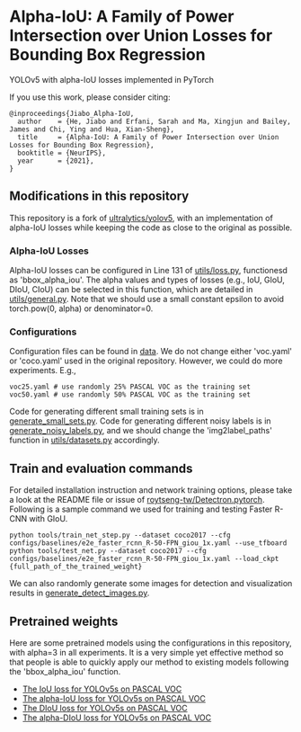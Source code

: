 # Alpha-IoU: A Family of Power Intersection over Union Losses for Bounding Box Regression

YOLOv5 with alpha-IoU losses implemented in PyTorch

If you use this work, please consider citing:

```
@inproceedings{Jiabo_Alpha-IoU,
  author    = {He, Jiabo and Erfani, Sarah and Ma, Xingjun and Bailey, James and Chi, Ying and Hua, Xian-Sheng},
  title     = {Alpha-IoU: A Family of Power Intersection over Union Losses for Bounding Box Regression},
  booktitle = {NeurIPS},
  year      = {2021},
}
```

## Modifications in this repository

This repository is a fork of [ultralytics/yolov5](https://github.com/ultralytics/yolov5), with an implementation of alpha-IoU losses while keeping the code as close to the original as possible.

### Alpha-IoU Losses

Alpha-IoU losses can be configured in Line 131 of [utils/loss.py](), functionesd as 'bbox_alpha_iou'. The alpha values and types of losses (e.g., IoU, GIoU, DIoU, CIoU) can be selected in this function, which are detailed in [utils/general.py](). Note that we should use a small constant epsilon to avoid torch.pow(0, alpha) or denominator=0.

### Configurations

Configuration files can be found in [data](). We do not change either 'voc.yaml' or 'coco.yaml' used in the original repository. However, we could do more experiments. E.g.,

```
voc25.yaml # use randomly 25% PASCAL VOC as the training set
voc50.yaml # use randomly 50% PASCAL VOC as the training set
```

Code for generating different small training sets is in [generate_small_sets.py](). Code for generating different noisy labels is in [generate_noisy_labels.py](), and we should change the 'img2label_paths' function in [utils/datasets.py]() accordingly.


## Train and evaluation commands

For detailed installation instruction and network training options, please take a look at the README file or issue of [roytseng-tw/Detectron.pytorch](https://github.com/roytseng-tw/Detectron.pytorch). Following is a sample command we used for training and testing Faster R-CNN with GIoU.

```
python tools/train_net_step.py --dataset coco2017 --cfg configs/baselines/e2e_faster_rcnn_R-50-FPN_giou_1x.yaml --use_tfboard
python tools/test_net.py --dataset coco2017 --cfg configs/baselines/e2e_faster_rcnn_R-50-FPN_giou_1x.yaml --load_ckpt {full_path_of_the_trained_weight}
```

We can also randomly generate some images for detection and visualization results in [generate_detect_images.py]().

## Pretrained weights

Here are some pretrained models using the configurations in this repository, with alpha=3 in all experiments. It is a very simple yet effective method so that people is able to quickly apply our method to existing models following the 'bbox_alpha_iou' function.

 - [The IoU loss for YOLOv5s on PASCAL VOC]()
 - [The alpha-IoU loss for YOLOv5s on PASCAL VOC]()
 - [The DIoU loss for YOLOv5s on PASCAL VOC]()
 - [The alpha-DIoU loss for YOLOv5s on PASCAL VOC]()

